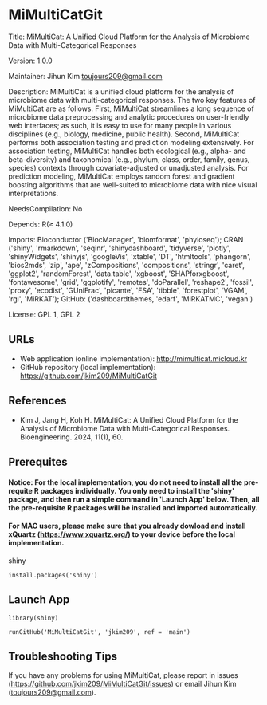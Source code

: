 # MiMultiCatGit

Title: MiMultiCat: A Unified Cloud Platform for the Analysis of Microbiome Data with Multi-Categorical Responses


Version: 1.0.0

Maintainer: Jihun Kim <toujours209@gmail.com>

Description: MiMultiCat is a unified cloud platform for the analysis of microbiome data with multi-categorical responses. The two key features of MiMultiCat are as follows. First, MiMultiCat streamlines a long sequence of microbiome data preprocessing and analytic procedures on user-friendly web interfaces; as such, it is easy to use for many people in various disciplines (e.g., biology, medicine, public health). Second, MiMultiCat performs both association testing and prediction modeling extensively. For association testing, MiMultiCat handles both ecological (e.g., alpha- and beta-diversity) and taxonomical (e.g., phylum, class, order, family, genus, species) contexts through covariate-adjusted or unadjusted analysis. For prediction modeling, MiMultiCat employs random forest and gradient boosting algorithms that are well-suited to microbiome data with nice visual interpretations. 

NeedsCompilation: No

Depends: R(≥ 4.1.0)

Imports: Bioconductor ('BiocManager', 'biomformat', 'phyloseq'); CRAN ('shiny', 'rmarkdown', 'seqinr', 'shinydashboard', 'tidyverse', 'plotly', 'shinyWidgets', 'shinyjs', 'googleVis', 'xtable',
            'DT', 'htmltools', 'phangorn', 'bios2mds', 'zip', 'ape', 'zCompositions', 'compositions', 'stringr', 'caret', 'ggplot2', 'randomForest', 
            'data.table', 'xgboost', 'SHAPforxgboost', 'fontawesome', 'grid', 'ggplotify', 'remotes', 'doParallel', 'reshape2', 'fossil', 
            'proxy', 'ecodist', 'GUniFrac', 'picante', 'FSA', 'tibble', 'forestplot', 'VGAM', 'rgl', 'MiRKAT'); GitHub: ('dashboardthemes, 'edarf', 'MiRKATMC', 'vegan')

License: GPL 1, GPL 2 

## URLs

* Web application (online implementation): http://mimulticat.micloud.kr
* GitHub repository (local implementation): https://github.com/jkim209/MiMultiCatGit

## References

* Kim J, Jang H, Koh H. MiMultiCat: A Unified Cloud Platform for the Analysis of Microbiome Data with Multi-Categorical Responses. Bioengineering. 2024, 11(1), 60.


## Prerequites

#### Notice: For the local implementation, you do not need to install all the pre-requite R packages individually. You only need to install the 'shiny' package, and then run a simple command in 'Launch App' below. Then, all the pre-requisite R packages will be installed and imported automatically. 
#### For MAC users, please make sure that you already dowload and install xQuartz (https://www.xquartz.org/) to your device before the local implementation. 


shiny
```
install.packages('shiny')
```

## Launch App

```
library(shiny)

runGitHub('MiMultiCatGit', 'jkim209', ref = 'main')
```

## Troubleshooting Tips

If you have any problems for using MiMultiCat, please report in issues (https://github.com/jkim209/MiMultiCatGit/issues) or email Jihun Kim (toujours209@gmail.com).
